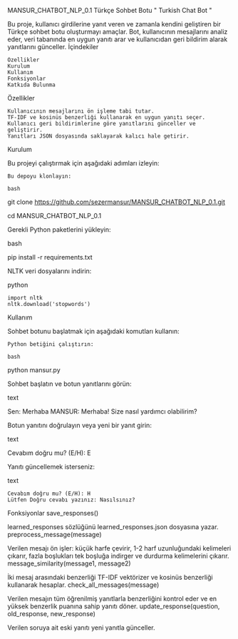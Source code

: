 MANSUR_CHATBOT_NLP_0.1 Türkçe Sohbet Botu " Turkish Chat Bot "

Bu proje, kullanıcı girdilerine yanıt veren ve zamanla kendini geliştiren bir Türkçe sohbet botu oluşturmayı amaçlar. Bot, kullanıcının mesajlarını analiz eder, veri tabanında en uygun yanıtı arar ve kullanıcıdan geri bildirim alarak yanıtlarını günceller.
İçindekiler

    Özellikler
    Kurulum
    Kullanım
    Fonksiyonlar
    Katkıda Bulunma

Özellikler

    Kullanıcının mesajlarını ön işleme tabi tutar.
    TF-IDF ve kosinüs benzerliği kullanarak en uygun yanıtı seçer.
    Kullanıcı geri bildirimlerine göre yanıtlarını günceller ve geliştirir.
    Yanıtları JSON dosyasında saklayarak kalıcı hale getirir.

Kurulum

Bu projeyi çalıştırmak için aşağıdaki adımları izleyin:

    Bu depoyu klonlayın:

    bash

git clone https://github.com/sezermansur/MANSUR_CHATBOT_NLP_0.1.git

cd MANSUR_CHATBOT_NLP_0.1

Gerekli Python paketlerini yükleyin:

bash

pip install -r requirements.txt

NLTK veri dosyalarını indirin:

python

    import nltk
    nltk.download('stopwords')

Kullanım

Sohbet botunu başlatmak için aşağıdaki komutları kullanın:

    Python betiğini çalıştırın:

    bash

python mansur.py

Sohbet başlatın ve botun yanıtlarını görün:

text

Sen: Merhaba
MANSUR: Merhaba! Size nasıl yardımcı olabilirim?

Botun yanıtını doğrulayın veya yeni bir yanıt girin:

text

Cevabım doğru mu? (E/H): E

Yanıtı güncellemek isterseniz:

text

    Cevabım doğru mu? (E/H): H
    Lütfen Doğru cevabı yazınız: Nasılsınız?

Fonksiyonlar
save_responses()

learned_responses sözlüğünü learned_responses.json dosyasına yazar.
preprocess_message(message)

Verilen mesajı ön işler: küçük harfe çevirir, 1-2 harf uzunluğundaki kelimeleri çıkarır, fazla boşlukları tek boşluğa indirger ve durdurma kelimelerini çıkarır.
message_similarity(message1, message2)

İki mesaj arasındaki benzerliği TF-IDF vektörizer ve kosinüs benzerliği kullanarak hesaplar.
check_all_messages(message)

Verilen mesajın tüm öğrenilmiş yanıtlarla benzerliğini kontrol eder ve en yüksek benzerlik puanına sahip yanıtı döner.
update_response(question, old_response, new_response)

Verilen soruya ait eski yanıtı yeni yanıtla günceller.
